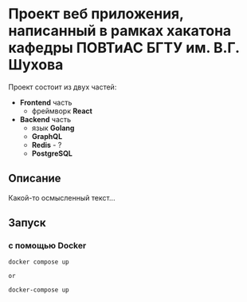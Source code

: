 # Проект веб приложения, написанный в рамках хакатона кафедры **ПОВТиАС БГТУ им. В.Г. Шухова**

Проект состоит из двух частей:

- **Frontend** часть
  - фреймворк **React**
- **Backend** часть
  - язык **Golang**
  - **GraphQL**
  - **Redis** - ?
  - **PostgreSQL**

## Описание

Какой-то осмысленный текст...

## Запуск

### с помощью **Docker**

```shell
docker compose up

or

docker-compose up
```
